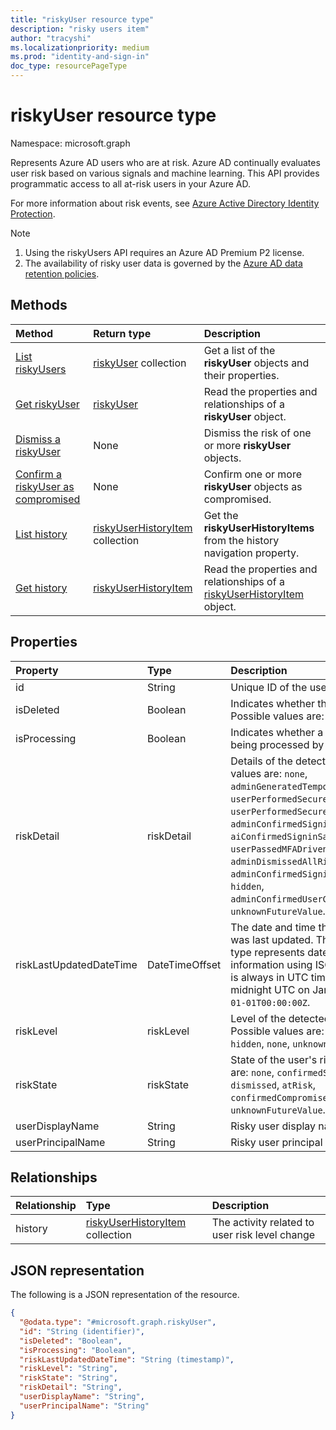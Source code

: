 ```yaml
---
title: "riskyUser resource type"
description: "risky users item"
author: "tracyshi"
ms.localizationpriority: medium
ms.prod: "identity-and-sign-in"
doc_type: resourcePageType
---
```


# riskyUser resource type

Namespace: microsoft.graph

Represents Azure AD users who are at risk. Azure AD continually evaluates user risk based on various signals and machine learning. This API provides programmatic access to all at-risk users in your Azure AD.

For more information about risk events, see [Azure Active Directory Identity Protection](/azure/active-directory/identity-protection/overview-identity-protection).

>[!NOTE]
> 1. Using the riskyUsers API requires an Azure AD Premium P2 license.
> 2. The availability of risky user data is governed by the [Azure AD data retention policies](/azure/active-directory/reports-monitoring/reference-reports-data-retention#how-long-does-azure-ad-store-the-data).

## Methods
|Method|Return type|Description|
|:---|:---|:---|
|[List riskyUsers](../api/riskyuser-list.md)|[riskyUser](../resources/riskyuser.md) collection|Get a list of the **riskyUser** objects and their properties.|
|[Get riskyUser](../api/riskyuser-get.md)|[riskyUser](../resources/riskyuser.md)|Read the properties and relationships of a **riskyUser** object.|
|[Dismiss a riskyUser](../api/riskyuser-dismiss.md)|None|Dismiss the risk of one or more **riskyUser** objects. |
|[Confirm a riskyUser as compromised](../api/riskyuser-confirmcompromised.md)|None|Confirm one or more **riskyUser** objects as compromised.|
|[List history](../api/riskyuser-list-history.md)|[riskyUserHistoryItem](../resources/riskyuserhistoryitem.md) collection|Get the **riskyUserHistoryItems** from the history navigation property.|
|[Get history](../api/riskyuser-get-riskyuserhistoryitem.md)|[riskyUserHistoryItem](../resources/riskyuserhistoryitem.md)|Read the properties and relationships of a [riskyUserHistoryItem](../resources/riskyuserhistoryitem.md) object.|


## Properties
|Property|Type|Description|
|:---|:---|:---|
|id|String|Unique ID of the user at risk.|
|isDeleted|Boolean|Indicates whether the user is deleted. Possible values are: `true`, `false`.|
|isProcessing|Boolean|Indicates whether a user's risky state is being processed by the backend.|
|riskDetail|riskDetail|Details of the detected risk. Possible values are: `none`, `adminGeneratedTemporaryPassword`, `userPerformedSecuredPasswordChange`, `userPerformedSecuredPasswordReset`, `adminConfirmedSigninSafe`, `aiConfirmedSigninSafe`, `userPassedMFADrivenByRiskBasedPolicy`, `adminDismissedAllRiskForUser`, `adminConfirmedSigninCompromised`, `hidden`, `adminConfirmedUserCompromised`, `unknownFutureValue`.|
|riskLastUpdatedDateTime|DateTimeOffset|The date and time that the risky user was last updated.  The DateTimeOffset type represents date and time information using ISO 8601 format and is always in UTC time. For example, midnight UTC on Jan 1, 2014 is `2014-01-01T00:00:00Z`.|
|riskLevel|riskLevel|Level of the detected risky user. Possible values are: `low`, `medium`, `high`, `hidden`, `none`, `unknownFutureValue`.|
|riskState|riskState|State of the user's risk. Possible values are: `none`, `confirmedSafe`, `remediated`, `dismissed`, `atRisk`, `confirmedCompromised`, `unknownFutureValue`.|
|userDisplayName|String|Risky user display name.|
|userPrincipalName|String|Risky user principal name.|

## Relationships
|Relationship|Type|Description|
|:---|:---|:---|
|history|[riskyUserHistoryItem](../resources/riskyuserhistoryitem.md) collection|	The activity related to user risk level change|

## JSON representation
The following is a JSON representation of the resource.
<!-- {
  "blockType": "resource",
  "keyProperty": "id",
  "@odata.type": "microsoft.graph.riskyUser",
  "baseType": "microsoft.graph.entity",
  "openType": false
}
-->
``` json
{
  "@odata.type": "#microsoft.graph.riskyUser",
  "id": "String (identifier)",
  "isDeleted": "Boolean",
  "isProcessing": "Boolean",
  "riskLastUpdatedDateTime": "String (timestamp)",
  "riskLevel": "String",
  "riskState": "String",
  "riskDetail": "String",
  "userDisplayName": "String",
  "userPrincipalName": "String"
}
```
